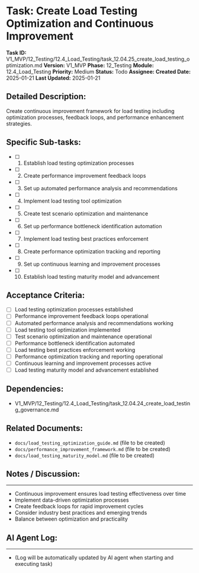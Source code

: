 # Task: Create Load Testing Optimization and Continuous Improvement

**Task ID:** V1_MVP/12_Testing/12.4_Load_Testing/task_12.04.25_create_load_testing_optimization.md
**Version:** V1_MVP
**Phase:** 12_Testing
**Module:** 12.4_Load_Testing
**Priority:** Medium
**Status:** Todo
**Assignee:**
**Created Date:** 2025-01-21
**Last Updated:** 2025-01-21

## Detailed Description:
Create continuous improvement framework for load testing including optimization processes, feedback loops, and performance enhancement strategies.

## Specific Sub-tasks:
- [ ] 1. Establish load testing optimization processes
- [ ] 2. Create performance improvement feedback loops
- [ ] 3. Set up automated performance analysis and recommendations
- [ ] 4. Implement load testing tool optimization
- [ ] 5. Create test scenario optimization and maintenance
- [ ] 6. Set up performance bottleneck identification automation
- [ ] 7. Implement load testing best practices enforcement
- [ ] 8. Create performance optimization tracking and reporting
- [ ] 9. Set up continuous learning and improvement processes
- [ ] 10. Establish load testing maturity model and advancement

## Acceptance Criteria:
- [ ] Load testing optimization processes established
- [ ] Performance improvement feedback loops operational
- [ ] Automated performance analysis and recommendations working
- [ ] Load testing tool optimization implemented
- [ ] Test scenario optimization and maintenance operational
- [ ] Performance bottleneck identification automated
- [ ] Load testing best practices enforcement working
- [ ] Performance optimization tracking and reporting operational
- [ ] Continuous learning and improvement processes active
- [ ] Load testing maturity model and advancement established

## Dependencies:
- V1_MVP/12_Testing/12.4_Load_Testing/task_12.04.24_create_load_testing_governance.md

## Related Documents:
- `docs/load_testing_optimization_guide.md` (file to be created)
- `docs/performance_improvement_framework.md` (file to be created)
- `docs/load_testing_maturity_model.md` (file to be created)

## Notes / Discussion:
---
* Continuous improvement ensures load testing effectiveness over time
* Implement data-driven optimization processes
* Create feedback loops for rapid improvement cycles
* Consider industry best practices and emerging trends
* Balance between optimization and practicality

## AI Agent Log:
---
* (Log will be automatically updated by AI agent when starting and executing task)